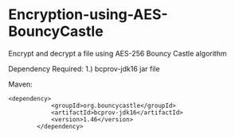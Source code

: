 # Encryption-using-AES-BouncyCastle
Encrypt and decrypt a file using AES-256 Bouncy Castle algorithm

Dependency Required:
1.) bcprov-jdk16 jar file

Maven:

``` 
<dependency>
			<groupId>org.bouncycastle</groupId>
			<artifactId>bcprov-jdk16</artifactId>
			<version>1.46</version>
		</dependency>
